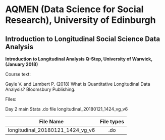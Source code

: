 # AQMEN (Data Science for Social Research), University of Edinburgh

## Introduction to Longitudinal Social Science Data Analysis

**Introduction to Longitudinal Analysis Q-Step, University of Warwick, (January 2018)**

Course text:

Gayle V. and Lambert P. (2018) What is Quantitative Longitudinal Data Analysis?
                               Bloomsbury Publishing.
                               
Files:

Day 2 main Stata .do file                               longitudinal_20180121_1424_vg_v6

| File Name      | File types          |
| -------------------------------------|:-------------:|
| longitudinal_20180121_1424_vg_v6     | .do |

